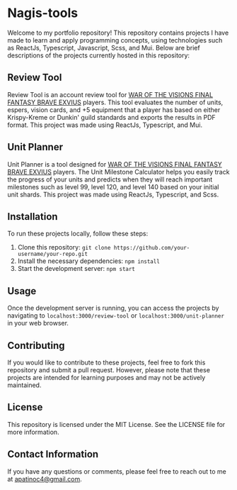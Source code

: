# Nagis-tools

Welcome to my portfolio repository! This repository contains projects I have made to learn and apply programming concepts, using technologies such as ReactJs, Typescript, Javascript, Scss, and Mui. Below are brief descriptions of the projects currently hosted in this repository:

## Review Tool

Review Tool is an account review tool for [WAR OF THE VISIONS FINAL FANTASY BRAVE EXVIUS](https://wotvffbe.com/) players. This tool evaluates the number of units, espers, vision cards, and +5 equipment that a player has based on either Krispy-Kreme or Dunkin' guild standards and exports the results in PDF format. This project was made using ReactJs, Typescript, and Mui.

## Unit Planner

Unit Planner is a tool designed for [WAR OF THE VISIONS FINAL FANTASY BRAVE EXVIUS](https://wotvffbe.com/) players. The Unit Milestone Calculator helps you easily track the progress of your units and predicts when they will reach important milestones such as level 99, level 120, and level 140 based on your initial unit shards. This project was made using ReactJs, Typescript, and Scss.

## Installation

To run these projects locally, follow these steps:

1. Clone this repository: `git clone https://github.com/your-username/your-repo.git`
2. Install the necessary dependencies: `npm install`
3. Start the development server: `npm start`

## Usage

Once the development server is running, you can access the projects by navigating to `localhost:3000/review-tool` or `localhost:3000/unit-planner` in your web browser.

## Contributing

If you would like to contribute to these projects, feel free to fork this repository and submit a pull request. However, please note that these projects are intended for learning purposes and may not be actively maintained.

## License

This repository is licensed under the MIT License. See the LICENSE file for more information.

## Contact Information

If you have any questions or comments, please feel free to reach out to me at apatinoc4@gmail.com.
